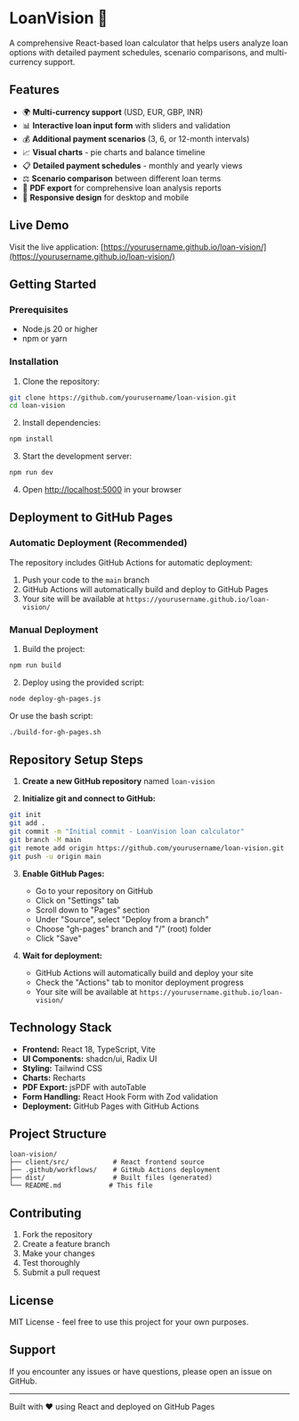 # LoanVision 🏦

A comprehensive React-based loan calculator that helps users analyze loan options with detailed payment schedules, scenario comparisons, and multi-currency support.

## Features

- 🌍 **Multi-currency support** (USD, EUR, GBP, INR)
- 📊 **Interactive loan input form** with sliders and validation
- 💰 **Additional payment scenarios** (3, 6, or 12-month intervals)
- 📈 **Visual charts** - pie charts and balance timeline
- 📋 **Detailed payment schedules** - monthly and yearly views
- ⚖️ **Scenario comparison** between different loan terms
- 📄 **PDF export** for comprehensive loan analysis reports
- 📱 **Responsive design** for desktop and mobile

## Live Demo

Visit the live application: [https://yourusername.github.io/loan-vision/](https://yourusername.github.io/loan-vision/)

## Getting Started

### Prerequisites

- Node.js 20 or higher
- npm or yarn

### Installation

1. Clone the repository:
```bash
git clone https://github.com/yourusername/loan-vision.git
cd loan-vision
```

2. Install dependencies:
```bash
npm install
```

3. Start the development server:
```bash
npm run dev
```

4. Open [http://localhost:5000](http://localhost:5000) in your browser

## Deployment to GitHub Pages

### Automatic Deployment (Recommended)

The repository includes GitHub Actions for automatic deployment:

1. Push your code to the `main` branch
2. GitHub Actions will automatically build and deploy to GitHub Pages
3. Your site will be available at `https://yourusername.github.io/loan-vision/`

### Manual Deployment

1. Build the project:
```bash
npm run build
```

2. Deploy using the provided script:
```bash
node deploy-gh-pages.js
```

Or use the bash script:
```bash
./build-for-gh-pages.sh
```

## Repository Setup Steps

1. **Create a new GitHub repository** named `loan-vision`

2. **Initialize git and connect to GitHub:**
```bash
git init
git add .
git commit -m "Initial commit - LoanVision loan calculator"
git branch -M main
git remote add origin https://github.com/yourusername/loan-vision.git
git push -u origin main
```

3. **Enable GitHub Pages:**
   - Go to your repository on GitHub
   - Click on "Settings" tab
   - Scroll down to "Pages" section
   - Under "Source", select "Deploy from a branch"
   - Choose "gh-pages" branch and "/" (root) folder
   - Click "Save"

4. **Wait for deployment:**
   - GitHub Actions will automatically build and deploy your site
   - Check the "Actions" tab to monitor deployment progress
   - Your site will be available at `https://yourusername.github.io/loan-vision/`

## Technology Stack

- **Frontend:** React 18, TypeScript, Vite
- **UI Components:** shadcn/ui, Radix UI
- **Styling:** Tailwind CSS
- **Charts:** Recharts
- **PDF Export:** jsPDF with autoTable
- **Form Handling:** React Hook Form with Zod validation
- **Deployment:** GitHub Pages with GitHub Actions

## Project Structure

```
loan-vision/
├── client/src/           # React frontend source
├── .github/workflows/    # GitHub Actions deployment
├── dist/                 # Built files (generated)
└── README.md            # This file
```

## Contributing

1. Fork the repository
2. Create a feature branch
3. Make your changes
4. Test thoroughly
5. Submit a pull request

## License

MIT License - feel free to use this project for your own purposes.

## Support

If you encounter any issues or have questions, please open an issue on GitHub.

---

Built with ❤️ using React and deployed on GitHub Pages